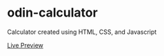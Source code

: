 # odin-calculator
Calculator created using HTML, CSS, and Javascript

[Live Preview](https://jk-thomas.github.io/odin-calculator/)
